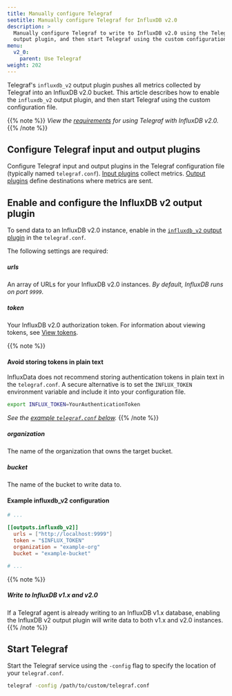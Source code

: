 ```yaml
---
title: Manually configure Telegraf
seotitle: Manually configure Telegraf for InfluxDB v2.0
description: >
  Manually configure Telegraf to write to InfluxDB v2.0 using the Telegraf `influxdb_v2`
  output plugin, and then start Telegraf using the custom configuration.
menu:
  v2_0:
    parent: Use Telegraf
weight: 202
---
```


Telegraf's `influxdb_v2` output plugin pushes all metrics collected by Telegraf
into an InfluxDB v2.0 bucket.
This article describes how to enable the `influxdb_v2` output plugin,
and then start Telegraf using the custom configuration file.

{{% note %}}
_View the [requirements](/v2.0/collect-data/use-telegraf#requirements)
for using Telegraf with InfluxDB v2.0._
{{% /note %}}

## Configure Telegraf input and output plugins
Configure Telegraf input and output plugins in the Telegraf configuration file (typically named `telegraf.conf`).
[Input plugins](https://docs.influxdata.com/telegraf/v1.9/plugins/inputs/) collect metrics.
[Output plugins](https://docs.influxdata.com/telegraf/v1.9/plugins/outputs/) define destinations where metrics are sent.

## Enable and configure the InfluxDB v2 output plugin
To send data to an InfluxDB v2.0 instance, enable in the
[`influxdb_v2` output plugin](https://github.com/influxdata/telegraf/blob/master/plugins/outputs/influxdb_v2/README.md)
in the `telegraf.conf`.

The following settings are required:

##### urls
An array of URLs for your InfluxDB v2.0 instances.
_By default, InfluxDB runs on port `9999`._

##### token
Your InfluxDB v2.0 authorization token.
For information about viewing tokens, see [View tokens](/v2.0/security/tokens/view-tokens/).

{{% note %}}
#### Avoid storing tokens in plain text
InfluxData does not recommend storing authentication tokens in plain text in the `telegraf.conf`.
A secure alternative is to set the `INFLUX_TOKEN` environment variable and include
it into your configuration file.

```sh
export INFLUX_TOKEN=YourAuthenticationToken
```

_See the [example `telegraf.conf` below](#example-influxdb-v2-configuration)._
{{% /note %}}

##### organization
The name of the organization that owns the target bucket.

##### bucket
The name of the bucket to write data to.

#### Example influxdb_v2 configuration
```toml
# ...

[[outputs.influxdb_v2]]
  urls = ["http://localhost:9999"]
  token = "$INFLUX_TOKEN"
  organization = "example-org"
  bucket = "example-bucket"

# ...
```

{{% note %}}
##### Write to InfluxDB v1.x and v2.0
If a Telegraf agent is already writing to an InfluxDB v1.x database,
enabling the InfluxDB v2 output plugin will write data to both v1.x and v2.0 instances.
{{% /note %}}

## Start Telegraf
Start the Telegraf service using the `-config` flag to specify the location of your `telegraf.conf`.

```sh
telegraf -config /path/to/custom/telegraf.conf
```
